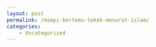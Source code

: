 ```yaml
---
layout: post
permalink: /mimpi-bertemu-tokek-menurut-islam/
categories:
    - Uncategorized
---
```


